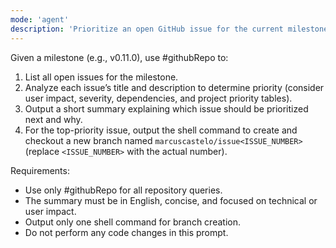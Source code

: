 ```yaml
---
mode: 'agent'
description: 'Prioritize an open GitHub issue for the current milestone and automate branch creation.'
---
```


Given a milestone (e.g., v0.11.0), use #githubRepo to:

1. List all open issues for the milestone.
2. Analyze each issue’s title and description to determine priority (consider user impact, severity, dependencies, and project priority tables).
3. Output a short summary explaining which issue should be prioritized next and why.
4. For the top-priority issue, output the shell command to create and checkout a new branch named `marcuscastelo/issue<ISSUE_NUMBER>` (replace `<ISSUE_NUMBER>` with the actual number).

Requirements:
- Use only #githubRepo for all repository queries.
- The summary must be in English, concise, and focused on technical or user impact.
- Output only one shell command for branch creation.
- Do not perform any code changes in this prompt.